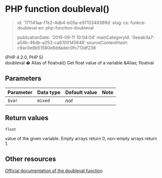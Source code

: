 PHP function doubleval()
========================

> id: '171141aa-f7e2-4db4-b05a-e9715349389d'
> slug:
> 	cs: funkce-doubleval
> 	en: php-function-doubleval
> 
> publicationDate: '2019-09-11 10:04:04'
> mainCategoryId: '0eeab3a7-a54b-46db-a253-ca6100145648'
> sourceContentHash: c9ac0e8b51580e8ddadec0fc713df238

(PHP 4.2.0, PHP 5)<br/>
doubleval � Alias of floatval()
Get float value of a variable
&Alias; <function>floatval</function>


Parameters
--------------

| Parameter | Data type | Default value | Note |
|-----|-----|-----|-----|
| `$var` | `mixed` | *not* | |


Return values
----------------

`float`

value of the given variable. Empty arrays return 0, non-empty arrays return 1.

Other resources
------------

[Official documentation of the doubleval function](https://www.php.net/manual/en/function.doubleval.php)
